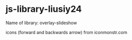# js-library-liusiy24
Name of library: overlay-slideshow


icons (forward and backwards arrow) from iconmonstr.com

